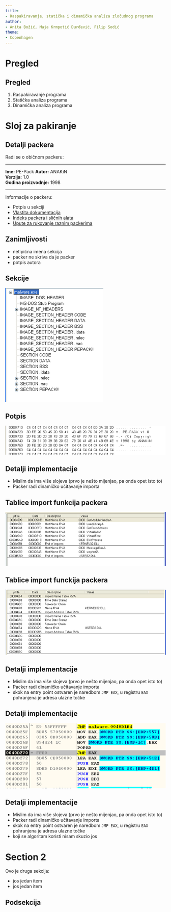 ```yaml
---
title:
- Raspakiravanje, statička i dinamička analiza zločudnog programa
author:
- Anita Božić, Maja Krmpotić Đurđević, Filip Sodić
theme:
- Copenhagen
---
```



# Pregled

## Pregled

1. Raspakiravanje programa
2. Statička analiza programa
3. Dinamička analiza programa

# Sloj za pakiranje

## Detalji packera

Radi se o običnom packeru:

---------------         	 -------    
**Ime:**                      PE-Pack 
**Autor:**                    ANAKiN  
**Verzija:**                  1.0     
**Godina proizvodnje:**       1998    
---------------         	 -------

Informacije o packeru:  

- Potpis u sekciji
- [Vlastita dokumentacija](https://cheaters-heaven.com/games/tools/33175-pe-pack-v1-0.html)
- [Indeks packera i sličnih alata](https://www.exetools.com/old-page/encrypt.htm)
- [Upute za rukovanje raznim packerima](https://www.virusbulletin.com/virusbulletin/2012/07/quick-reference-manual-unpacking-ii)

## Zanimljivosti
 - netipična imena sekcija
 - packer ne skriva da je packer
 - potpis autora

## Sekcije
![Pregled sekcija u programu PEView](peview.png)

## Potpis
![Potpis autora u packerovoj sekciji](potpis.png)


## Detalji implementacije

- Mislim da ima više slojeva (prvo je nešto mijenjao, pa onda opet isto to)
- Packer radi dinamičko učitavanje importa

## Tablice import funkcija packera

![Adresna tablica](imports1.png)

## Tablice import funckija packera

![Tablica direktorija](imports2.png)

## Detalji implementacije

- Mislim da ima više slojeva (prvo je nešto mijenjao, pa onda opet isto to)
- Packer radi dinamičko učitavanje importa
- skok na entry point ostvaren je naredbom `JMP EAX`, u registru `EAX` pohranjena je adresa ulazne točke

## Detalji implementacije

![Skok na entry point](entryPoint.png)


## Detalji implementacije

- Mislim da ima više slojeva (prvo je nešto mijenjao, pa onda opet isto to)
- Packer radi dinamičko učitavanje importa
- skok na entry point ostvaren je naredbom `JMP EAX`, u registru `EAX` pohranjena je adresa ulazne točke
- koji se algoritam koristi nisam skuzio jos



# Section 2
Ovo je druga sekcija:

+ jos jedan item
+ jos jedan item

## Podsekcija